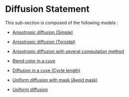 # Diffusion Statement

This sub-section is composed of the following models :

* [Anisotropic diffusion (Simple)](references#AnisotropicDiffusion(Simple))

* [Anisotropic diffusion (Toroidal)](references#AnisotropicDiffusion(Toroidal))

* [Anisotropic diffusion with several computation method](references#AnisotropicDiffusion(VariousMethods))

* [Blend color in a cuve](references#Blendcolorinacuve(MultipleSignals))

* [Diffusion in a cuve (Cycle length)](references#Diffusioninacuve(Cyclelength))

* [Uniform diffusion with mask (Avoid mask)](references#Uniformdiffusionwithmask(Avoidmask))

* [Uniform diffusion](references#UniformDiffusion)

